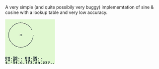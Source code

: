 A very simple (and quite possibily very buggy) implememtation of sine & cosine with a lookup table and very low accuracy.

![Circle](https://raw.githubusercontent.com/sttng/gb-stuff/main/simple-trigonometry/simple_trigon01.png)
